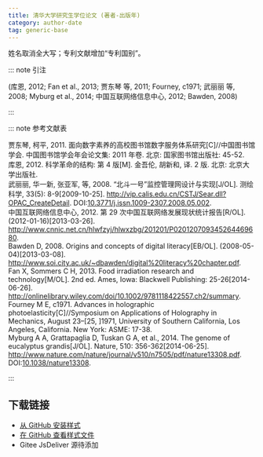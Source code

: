 ```yaml
--- 
title: 清华大学研究生学位论文 (著者-出版年) 
category: author-date 
tag: generic-base 
--- 
```


<!-- 此文件由脚本自动生成，请勿手动修改！ -->  

姓名取消全大写；专利文献增加“专利国别”。  

::: note 引注  

(库恩, 2012; Fan et al., 2013; 贾东琴 等, 2011; Fourney, c1971; 武丽丽 等, 2008; Myburg et al., 2014; 中国互联网络信息中心, 2012; Bawden, 2008)  

:::  

::: note 参考文献表  

<div class="csl-bib-body">
  <div class="csl-entry second-field-align-false hangingindent-true"> 贾东琴, 柯平, 2011. 面向数字素养的高校图书馆数字服务体系研究[C]//中国图书馆学会. 中国图书馆学会年会论文集: 2011 年卷. 北京: 国家图书馆出版社: 45-52. </div>
  <div class="csl-entry second-field-align-false hangingindent-true"> 库恩, 2012. 科学革命的结构: 第 4 版[M]. 金吾伦, 胡新和, 译. 2 版. 北京: 北京大学出版社. </div>
  <div class="csl-entry second-field-align-false hangingindent-true"> 武丽丽, 华一新, 张亚军, 等, 2008. “北斗一号”监控管理网设计与实现[J/OL]. 测绘科学, 33(5): 8-9[2009-10-25]. <a href="http://vip.calis.edu.cn/CSTJ/Sear.dll?OPAC_CreateDetail">http://vip.calis.edu.cn/CSTJ/Sear.dll?OPAC_CreateDetail</a>. DOI:<a href="https://doi.org/10.3771/j.issn.1009-2307.2008.05.002">10.3771/j.issn.1009-2307.2008.05.002</a>. </div>
  <div class="csl-entry second-field-align-false hangingindent-true"> 中国互联网络信息中心, 2012. 第 29 次中国互联网络发展现状统计报告[R/OL]. (2012-01-16)[2013-03-26]. <a href="http://www.cnnic.net.cn/hlwfzyj/hlwxzbg/201201/P020120709345264469680">http://www.cnnic.net.cn/hlwfzyj/hlwxzbg/201201/P020120709345264469680</a>. </div>
  <div class="csl-entry second-field-align-false hangingindent-true"> Bawden D, 2008. Origins and concepts of digital literacy[EB/OL]. (2008-05-04)[2013-03-08]. <a href="http://www.soi.city.ac.uk/~dbawden/digital%20literacy%20chapter.pdf">http://www.soi.city.ac.uk/~dbawden/digital%20literacy%20chapter.pdf</a>. </div>
  <div class="csl-entry second-field-align-false hangingindent-true"> Fan X, Sommers C H, 2013. Food irradiation research and technology[M/OL]. 2nd ed. Ames, Iowa: Blackwell Publishing: 25-26[2014-06-26]. <a href="http://onlinelibrary.wiley.com/doi/10.1002/9781118422557.ch2/summary">http://onlinelibrary.wiley.com/doi/10.1002/9781118422557.ch2/summary</a>. </div>
  <div class="csl-entry second-field-align-false hangingindent-true"> Fourney M E, c1971. Advances in holographic photoelasticity[C]//Symposium on Applications of Holography in Mechanics, August 23–[25, ]1971, University of Southern California, Los Angeles, California. New York: ASME: 17-38. </div>
  <div class="csl-entry second-field-align-false hangingindent-true"> Myburg A A, Grattapaglia D, Tuskan G A, et al., 2014. The genome of eucalyptus grandis[J/OL]. Nature, 510: 356-362[2014-06-25]. <a href="http://www.nature.com/nature/journal/v510/n7505/pdf/nature13308.pdf">http://www.nature.com/nature/journal/v510/n7505/pdf/nature13308.pdf</a>. DOI:<a href="https://doi.org/10.1038/nature13308">10.1038/nature13308</a>. </div>
</div>
  

:::  

<!-- more -->  

## 下载链接  

- [从 GitHub 安装样式](https://github.com/zotero-cn/styles/./raw/main/src/tsinghua-university-author-date/tsinghua-university-author-date.csl)  
- [在 GitHub 查看样式文件](https://github.com/zotero-cn/styles/./tree/main/src/tsinghua-university-author-date/tsinghua-university-author-date.csl)  
- Gitee JsDeliver 源待添加  
